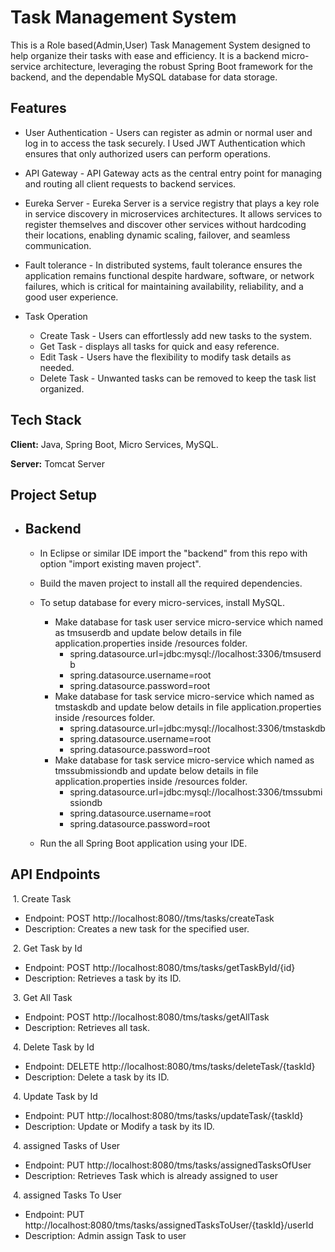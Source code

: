 
# Task Management System

This is a Role based(Admin,User) Task Management System designed to help organize their tasks with ease and efficiency. It is a backend micro-service architecture, leveraging the robust Spring Boot framework for the backend, and the dependable MySQL database for data storage.



## Features

- User Authentication - Users can register as admin or normal user and log in to access the task securely. I Used JWT Authentication which ensures that only authorized users can perform operations.
- API Gateway - API Gateway acts as the central entry point for managing and routing all client requests to backend services.
- Eureka Server - Eureka Server is a service registry that plays a key role in service discovery in microservices architectures. It allows services to register themselves and discover other services without hardcoding their locations, enabling dynamic scaling, failover, and seamless communication.

- Fault tolerance - In distributed systems, fault tolerance ensures the application remains functional despite hardware, software, or network failures, which is critical for maintaining availability, reliability, and a good user experience.

- Task Operation
  - Create Task - Users can effortlessly add new tasks to the system.
  - Get Task - displays all tasks for quick and easy reference.
  - Edit Task - Users have the flexibility to modify task details as needed.
  - Delete Task - Unwanted tasks can be removed to keep the task list organized.

## Tech Stack

**Client:** Java, Spring Boot, Micro Services, MySQL.

**Server:** Tomcat Server


## Project Setup
   - ## Backend
        - In Eclipse or similar IDE import the "backend" from this repo with option "import existing maven project".
        - Build the maven project to install all the required dependencies.
        - To setup database for every micro-services, install MySQL.
          - Make database for task user service micro-service which named as tmsuserdb and update below details in file application.properties inside /resources folder.
            - spring.datasource.url=jdbc:mysql://localhost:3306/tmsuserdb
            - spring.datasource.username=root
            - spring.datasource.password=root
          - Make database for task service micro-service which named as tmstaskdb and update below details in file application.properties inside /resources folder.
            - spring.datasource.url=jdbc:mysql://localhost:3306/tmstaskdb
            - spring.datasource.username=root
            - spring.datasource.password=root
          - Make database for task service micro-service which named as tmssubmissiondb and update below details in file application.properties inside /resources folder.
            - spring.datasource.url=jdbc:mysql://localhost:3306/tmssubmissiondb
            - spring.datasource.username=root
            - spring.datasource.password=root

        - Run the all Spring Boot application using your IDE.
  

## API Endpoints
&nbsp;1. Create Task
- Endpoint: POST http://localhost:8080//tms/tasks/createTask
- Description: Creates a new task for the specified user.

&nbsp;2. Get Task by Id
- Endpoint: POST http://localhost:8080/tms/tasks/getTaskById/{id}
- Description: Retrieves a task by its ID.

&nbsp;3. Get All Task 
- Endpoint: POST http://localhost:8080/tms/tasks/getAllTask
- Description: Retrieves all task.

&nbsp;4. Delete Task by Id
- Endpoint: DELETE http://localhost:8080/tms/tasks/deleteTask/{taskId}
- Description: Delete a task by its ID.

&nbsp;4. Update Task by Id
- Endpoint: PUT http://localhost:8080/tms/tasks/updateTask/{taskId}
- Description: Update or Modify a task by its ID.

&nbsp;4. assigned Tasks of User 
- Endpoint: PUT http://localhost:8080/tms/tasks/assignedTasksOfUser
- Description: Retrieves Task which is already assigned to user

&nbsp;4. assigned Tasks To User 
- Endpoint: PUT http://localhost:8080/tms/tasks/assignedTasksToUser/{taskId}/userId
- Description: Admin assign Task to user
